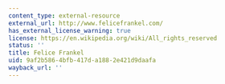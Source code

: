 ```yaml
---
content_type: external-resource
external_url: http://www.felicefrankel.com/
has_external_license_warning: true
license: https://en.wikipedia.org/wiki/All_rights_reserved
status: ''
title: Felice Frankel
uid: 9af2b586-4bfb-417d-a188-2e421d9daafa
wayback_url: ''
---
```

